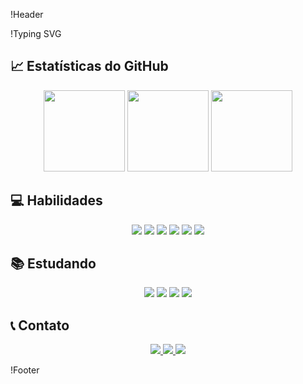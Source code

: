 <!-- Header -->
!Header

<!-- Typing SVG -->
!Typing SVG

<!-- Git Stats -->
## 📈 Estatísticas do GitHub
<p align="center">
    <img height="130px" src="https://github-readme-streak-stats.herokuapp.com?user=cixayah&theme=radical&locale=pt_BR&date_format=j%2Fn%5B%2FY%5D" />
    <img height="130px" src="https://github-readme-stats.vercel.app/api?username=cixayah&hide_title=true&hide_border=true&show_icons=true&rank_icon=github&include_all_commits=true&count_private=true&line_height=21&theme=radical" />
    <img height="130px" src="https://github-readme-stats.vercel.app/api/top-langs/?username=cixayah&hide=html&hide_title=true&hide_border=true&layout=compact&langs_count=8&theme=radical" />
</p>

<!-- Skills -->
## 💻 Habilidades
<p align="center">
    <img src="https://img.shields.io/badge/HTML5-F26527?style=for-the-badge&logo=html5&logoColor=white"/>
    <img src="https://img.shields.io/badge/CSS3-1572B6?style=for-the-badge&logo=css3&logoColor=white"/>
    <img src="https://img.shields.io/badge/MySql-4479A1?style=for-the-badge&logo=mysql&logoColor=white"/>
    <img src="https://img.shields.io/badge/WordPress-0073AA?style=for-the-badge&logo=wordpress&logoColor=white"/>
    <img src="https://img.shields.io/badge/Elementor-92003B?style=for-the-badge&logo=elementor&logoColor=white"/>
    <img src="https://img.shields.io/badge/WooCommerce-96588a?style=for-the-badge&logo=woocommerce&logoColor=white"/>
</p>

<!-- Learning -->
## 📚 Estudando
<p align="center">
    <img src="https://img.shields.io/badge/JavaScript-F7DF1E?style=for-the-badge&logo=javascript&logoColor=black"/>
    <img src="https://img.shields.io/badge/React-61DAFB?style=for-the-badge&logo=react&logoColor=black"/>
    <img src="https://img.shields.io/badge/Nodejs-339933?style=for-the-badge&logo=nodejs&logoColor=white"/>
    <img src="https://img.shields.io/badge/Python-2A7EB2?style=for-the-badge&logo=Python&logoColor=FFD943"/>
</p>

<!-- Contact -->
## 📞 Contato
<p align="center">
    <a href="https://linkedin.com/in/cixayah/" target="_blank">
        <img src="https://img.shields.io/badge/-LinkedIn-0077B5?style=for-the-badge&logo=linkedin&logoColor=white" />
    </a>
    <a href="mailto:gabrielviniciodacosta@gmail.com" target="_blank">
        <img src="https://img.shields.io/badge/Gmail-D14836?style=for-the-badge&logo=gmail&logoColor=white" />
    </a>
    <a href="https://instagram.com/cixayah" target="_blank">
        <img src="https://img.shields.io/badge/-Instagram-833AB4?style=for-the-badge&logo=Instagram&logoColor=white" />
    </a>
</p>

<!-- Footer -->
!Footer

